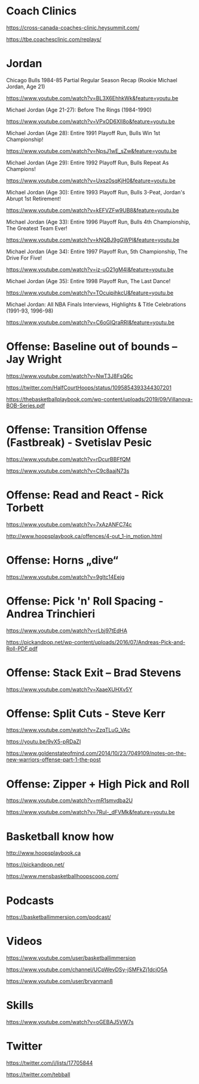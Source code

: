 # Coach Clinics

https://cross-canada-coaches-clinic.heysummit.com/

https://tbe.coachesclinic.com/replays/

# Jordan

Chicago Bulls 1984-85 Partial Regular Season Recap (Rookie Michael Jordan, Age 21)

https://www.youtube.com/watch?v=BL3X6EhhkWk&feature=youtu.be

Michael Jordan (Age 21-27): Before The Rings (1984-1990)

https://www.youtube.com/watch?v=VPxOD6Xll8o&feature=youtu.be

Michael Jordan (Age 28): Entire 1991 Playoff Run, Bulls Win 1st Championship!

https://www.youtube.com/watch?v=NpsJ1wE_sZw&feature=youtu.be

Michael Jordan (Age 29): Entire 1992 Playoff Run, Bulls Repeat As Champions!

https://www.youtube.com/watch?v=Uxsz0sqKjH0&feature=youtu.be

Michael Jordan (Age 30): Entire 1993 Playoff Run, Bulls 3-Peat, Jordan's Abrupt 1st Retirement!

https://www.youtube.com/watch?v=kEFVZFw9UB8&feature=youtu.be

Michael Jordan (Age 33): Entire 1996 Playoff Run, Bulls 4th Championship, The Greatest Team Ever!

https://www.youtube.com/watch?v=kNQBJ9gGWPI&feature=youtu.be

Michael Jordan (Age 34): Entire 1997 Playoff Run, 5th Championship, The Drive For Five!

https://www.youtube.com/watch?v=iz-uO21gM4I&feature=youtu.be

Michael Jordan (Age 35): Entire 1998 Playoff Run, The Last Dance!

https://www.youtube.com/watch?v=TOcuipihkcU&feature=youtu.be

Michael Jordan: All NBA Finals Interviews, Highlights & Title Celebrations (1991-93, 1996-98)

https://www.youtube.com/watch?v=C6oGIQraRRI&feature=youtu.be


# Offense: Baseline out of bounds – Jay Wright
https://www.youtube.com/watch?v=NwT3J8FsQ6c

https://twitter.com/HalfCourtHoops/status/1095854393344307201

https://thebasketballplaybook.com/wp-content/uploads/2019/09/Villanova-BOB-Series.pdf

# Offense: Transition Offense (Fastbreak) - Svetislav Pesic
https://www.youtube.com/watch?v=rDcurBBFfQM

https://www.youtube.com/watch?v=C9c8aajN73s 

# Offense: Read and React - Rick Torbett
https://www.youtube.com/watch?v=7xAzANFC74c

http://www.hoopsplaybook.ca/offences/4-out_1-in_motion.html

# Offense: Horns „dive“
https://www.youtube.com/watch?v=9gltc14Eejg

# Offense: Pick 'n' Roll Spacing - Andrea Trinchieri
https://www.youtube.com/watch?v=rLbj97tEdHA

https://pickandpop.net/wp-content/uploads/2016/07/Andreas-Pick-and-Roll-PDF.pdf

# Offense: Stack Exit – Brad Stevens
https://www.youtube.com/watch?v=XaaeXUHXv5Y 

# Offense: Split Cuts - Steve Kerr
https://www.youtube.com/watch?v=ZzqTLuG_VAc

https://youtu.be/9vX5-pRDaZI 

https://www.goldenstateofmind.com/2014/10/23/7049109/notes-on-the-new-warriors-offense-part-1-the-post

# Offense: Zipper + High Pick and Roll
https://www.youtube.com/watch?v=mR1smvdba2U

https://www.youtube.com/watch?v=7Rul-_dFVMk&feature=youtu.be 

# Basketball know how
http://www.hoopsplaybook.ca

https://pickandpop.net/

https://www.mensbasketballhoopscoop.com/

# Podcasts

https://basketballimmersion.com/podcast/

# Videos

https://www.youtube.com/user/basketballimmersion

https://www.youtube.com/channel/UCpWevDSy-jSMFkZj1dcjO5A

https://www.youtube.com/user/bryanman8

# Skills

https://www.youtube.com/watch?v=oGEBAJ5VW7s

# Twitter

https://twitter.com/i/lists/17705844

https://twitter.com/tebball


